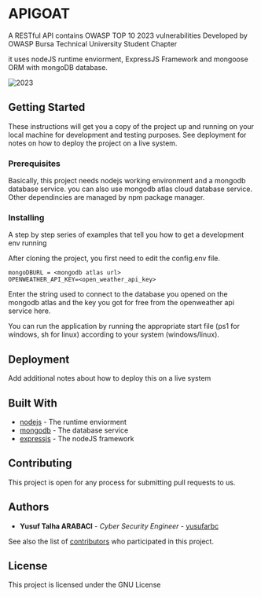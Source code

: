 # APIGOAT
 A RESTful API contains OWASP TOP 10 2023 vulnerabilities
 Developed by OWASP Bursa Technical University Student Chapter

 it uses nodeJS runtime enviorment, ExpressJS Framework and mongoose ORM with mongoDB database.

![2023](https://github.com/OWASP-BURSA-TECHNICAL-UNIVERSITY/APIGOAT/assets/77548038/c3ce96e5-9dac-4d95-ae1e-6a48456fe141)

## Getting Started

These instructions will get you a copy of the project up and running on your local machine for development and testing purposes. See deployment for notes on how to deploy the project on a live system.

### Prerequisites

Basically, this project needs nodejs working environment and a mongodb database service. you can also use mongodb atlas cloud database service. Other dependincies are managed by npm package manager.

### Installing

A step by step series of examples that tell you how to get a development env running

After cloning the project, you first need to edit the config.env file.
```
mongoDBURL = <mongodb atlas url>
OPENWEATHER_API_KEY=<open_weather_api_key>
```

Enter the string used to connect to the database you opened on the mongodb atlas and the key you got for free from the openweather api service here.

You can run the application by running the appropriate start file (ps1 for windows, sh for linux) according to your system (windows/linux).


## Deployment

Add additional notes about how to deploy this on a live system

## Built With

* [nodejs](https://nodejs.org/en/download/package-manager) - The runtime enviorment
* [mongodb](https://www.mongodb.com/atlas) - The database service
* [expressjs](https://expressjs.com/) - The nodeJS framework

## Contributing

This project is open for any process for submitting pull requests to us.


## Authors

* **Yusuf Talha ARABACI** - *Cyber Security Engineer* - [yusufarbc](https://github.com/yusufarbc)

See also the list of [contributors](https://github.com/your/project/contributors) who participated in this project.

## License

This project is licensed under the GNU License
